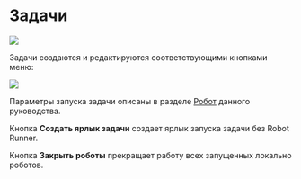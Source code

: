 # Задачи

![](<../../.gitbook/assets/image (550).png>)

Задачи создаются и редактируются соответствующими кнопками меню:

![](<../../.gitbook/assets/image (518) (1) (1) (1).png>)

Параметры запуска задачи описаны в разделе [Робот](../../primo-studio/robot/) данного руководства.

Кнопка **Создать ярлык задачи** создает ярлык запуска задачи без Robot Runner.

Кнопка **Закрыть роботы** прекращает работу всех запущенных локально роботов.
